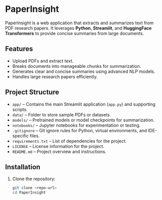 # PaperInsight

PaperInsight is a web application that extracts and summarizes text from PDF research papers. It leverages **Python**, **Streamlit**, and **HuggingFace Transformers** to provide concise summaries from large documents.

## Features
- Upload PDFs and extract text.
- Breaks documents into manageable chunks for summarization.
- Generates clear and concise summaries using advanced NLP models.
- Handles large research papers efficiently.

## Project Structure
- `app/` – Contains the main Streamlit application (`app.py`) and supporting scripts.  
- `data/` – Folder to store sample PDFs or datasets.  
- `models/` – Pretrained models or model checkpoints for summarization.  
- `notebooks/` – Jupyter notebooks for experimentation or testing.  
- `.gitignore` – Git ignore rules for Python, virtual environments, and IDE-specific files.  
- `requirements.txt` – List of dependencies for the project.  
- `LICENSE` – License information for the project.  
- `README.md` – Project overview and instructions.  

## Installation
1. Clone the repository:
   ```bash
   git clone <repo-url>
   cd PaperInsight

